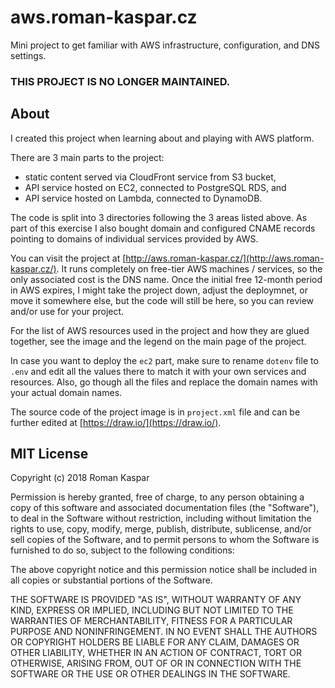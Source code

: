 # aws.roman-kaspar.cz

Mini project to get familiar with AWS infrastructure, configuration, and DNS settings.

### THIS PROJECT IS NO LONGER MAINTAINED.

## About

I created this project when learning about and playing with AWS platform.

There are 3 main parts to the project:
* static content served via CloudFront service from S3 bucket,
* API service hosted on EC2, connected to PostgreSQL RDS, and
* API service hosted on Lambda, connected to DynamoDB.

The code is split into 3 directories following the 3 areas listed above.
As part of this exercise I also bought domain and configured CNAME records
pointing to domains of individual services provided by AWS.

You can visit the project at [http://aws.roman-kaspar.cz/](http://aws.roman-kaspar.cz/).
It runs completely on free-tier AWS machines / services, so the only associated cost is
the DNS name. Once the initial free 12-month period in AWS expires, I might
take the project down, adjust the deploymnet, or move it somewhere else,
but the code will still be here, so you can review and/or use for your project.

For the list of AWS resources used in the project and how they are glued together,
see the image and the legend on the main page of the project.

In case you want to deploy the `ec2` part, make sure to rename `dotenv` file
to `.env` and edit all the values there to match it with your own services
and resources. Also, go though all the files and replace the domain names
with your actual domain names.

The source code of the project image is in `project.xml` file and can be further
edited at [https://draw.io/](https://draw.io/).

## MIT License

Copyright (c) 2018 Roman Kaspar

Permission is hereby granted, free of charge, to any person obtaining a copy
of this software and associated documentation files (the "Software"), to deal
in the Software without restriction, including without limitation the rights
to use, copy, modify, merge, publish, distribute, sublicense, and/or sell
copies of the Software, and to permit persons to whom the Software is
furnished to do so, subject to the following conditions:

The above copyright notice and this permission notice shall be included in all
copies or substantial portions of the Software.

THE SOFTWARE IS PROVIDED "AS IS", WITHOUT WARRANTY OF ANY KIND, EXPRESS OR
IMPLIED, INCLUDING BUT NOT LIMITED TO THE WARRANTIES OF MERCHANTABILITY,
FITNESS FOR A PARTICULAR PURPOSE AND NONINFRINGEMENT. IN NO EVENT SHALL THE
AUTHORS OR COPYRIGHT HOLDERS BE LIABLE FOR ANY CLAIM, DAMAGES OR OTHER
LIABILITY, WHETHER IN AN ACTION OF CONTRACT, TORT OR OTHERWISE, ARISING FROM,
OUT OF OR IN CONNECTION WITH THE SOFTWARE OR THE USE OR OTHER DEALINGS IN THE
SOFTWARE.
